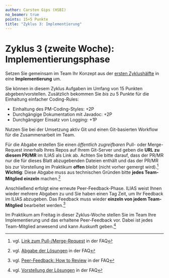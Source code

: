 ```yaml
---
author: Carsten Gips (HSBI)
no_beamer: true
points: 15+5 Punkte
title: "Zyklus 3: Implementierung"
---
```


# Zyklus 3 (zweite Woche): Implementierungsphase

Setzen Sie gemeinsam im Team Ihr Konzept aus der [ersten Zyklushälfte](b03a.md) in
eine **Implementierung** um.

Sie können in diesem Zyklus Aufgaben im Umfang von 15 Punkten abgeben/vorstellen.
Zusätzlich bekommen Sie *bis* zu 5 Punkte für die Einhaltung einfacher Coding-Rules:

-   Einhaltung des PM-Coding-Styles: +2P
-   Durchgängige Dokumentation mit Javadoc: +2P
-   Durchgängiger Einsatz von Logging: +1P

Nutzen Sie bei der Umsetzung aktiv Git und einen Git-basierten Workflow für die
Zusammenarbeit im Team.

Für die Abgabe erstellen Sie einen *öffentlich zugreifbaren* Pull- oder
Merge-Request innerhalb Ihres Repos auf Ihrem Git-Server und geben die **URL zu
diesem PR/MR** im ILIAS als Link ab. Achten Sie bitte darauf, dass der PR/MR nur die
für dieses Blatt abzugebenden Dateien enthält und das der PR/MR bis zur Vorstellung
im Praktikum **offen** bleibt (nicht vorher gemergt wird).[^1] **Wichtig**: Diese
Abgabe muss aus technischen Gründen bitte **jedes Team-Mitglied einzeln**
machen.[^2]

Anschließend erfolgt eine erneute Peer-Feedback-Phase. ILIAS weist Ihnen wieder
mehrere Abgaben zu und Sie haben einen Tag Zeit, um Ihr Feedback im ILIAS abzugeben.
Das Feedback muss wieder **einzeln von jedem Team-Mitglied** bearbeitet werden.[^3]

Im Praktikum am Freitag in dieser Zyklus-Woche stellen Sie im Team Ihre
Implementierung und das erhaltene Peer-Feedback vor. Dabei ist jedes Team-Mitglied
anwesend und kann Auskunft geben.[^4]

[^1]: vgl. [Link zum
    Pull-/Merge-Request](https://github.com/Programmiermethoden-CampusMinden/PM-Lecture/discussions/13)
    in der FAQ

[^2]: vgl. [Abgabe der
    Lösungen](https://github.com/Programmiermethoden-CampusMinden/PM-Lecture/discussions/15)
    in der FAQ

[^3]: vgl. [Peer-Feedback: How to
    Review](https://github.com/Programmiermethoden-CampusMinden/PM-Lecture/discussions/16)
    in der FAQ

[^4]: vgl. [Vorstellung der
    Lösungen](https://github.com/Programmiermethoden-CampusMinden/PM-Lecture/discussions/17)
    in der FAQ
